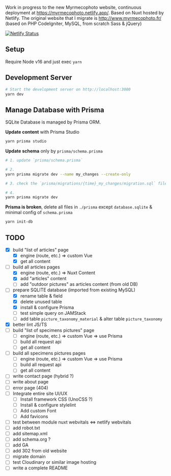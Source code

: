Work in progress to the new Myrmecophoto website, continuous deployment at https://myrmecophoto.netlify.app/. Based on Nuxt hosted by Netlify. The original website that I migrate is http://www.myrmecophoto.fr/ (based on PHP CodeIgniter, MySQL, from scratch Sass & jQuery)

[![Netlify Status](https://api.netlify.com/api/v1/badges/b121a494-a2dc-474d-ba33-b37ecebee4ad/deploy-status)](https://app.netlify.com/sites/myrmecophoto/deploys)

## Setup

Require Node v16 and just exec `yarn`

## Development Server

```bash
# Start the development server on http://localhost:3000
yarn dev
```

## Manage Database with Prisma

SQLite Database is managed by Prisma ORM.

**Update content** with Prisma Studio

```bash
yarn prisma studio
```

**Update schema** only by `prisma/schema.prisma`

```bash
# 1. update `prisma/schema.prisma`

# 2.
yarn prisma migrate dev --name my_changes --create-only

# 3. check the `prisma/migrations/{time}_my_changes/migration.sql` file & update if necessary

# 4.
yarn prisma migrate dev
```

**Prisma is broken**, delete all files in `./prisma` except `database.sqlite` & minimal config of `schema.prisma`

```bash
yarn init-db
```

## TODO

- [x] build "list of articles" page
  - [x] engine (route, etc.) => custom Vue
  - [x] get all content
- [ ] build all articles pages
  - [x] engine (route, etc.) => Nuxt Content
  - [x] add "articles" content
  - [ ] add "outdoor pictures" as articles content (from old DB)
- [ ] prepare SQLITE database (imported from existing MySQL)
  - [x] rename table & field
  - [x] delete unused table
  - [x] install & configure Prisma
  - [ ] test simple query on JAMStack
  - [ ] add table `picture_taxonomy_material` & alter table `picture_taxonomy`
- [x] better lint JS/TS
- [ ] build "list of specimens pictures" page 
  - [ ] engine (route, etc.) => custom Vue => use Prisma
  - [ ] build all request api
  - [ ] get all content
- [ ] build all specimens pictures pages
  - [ ] engine (route, etc.) => custom Vue => use Prisma
  - [ ] build all request api
  - [ ] get all content
- [ ] write contact page (hybrid ?)
- [ ] write about page
- [ ] error page (404)
- [ ] Integrate entire site UI/UX
  - [ ] Install framework CSS (UnoCSS ?)
  - [ ] Install & configure stylelint
  - [ ] Add custom Font
  - [ ] Add favicons
- [ ] test between module nuxt webvitals <=> netlify webvitals
- [ ] add robot.txt
- [ ] add sitemap.xml
- [ ] add schema.org ?
- [ ] add GA
- [ ] add 302 from old website
- [ ] migrate domain
- [ ] test Cloudinary or similar image hosting
- [ ] write a complete README
